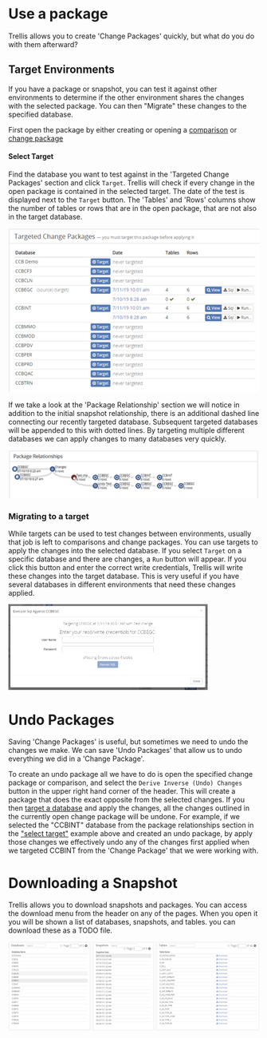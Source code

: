 # Use a package 

Trellis allows you to create 'Change Packages' quickly, but what do you do with them afterward?

## Target Environments

If you have a package or snapshot, you can test it against other environments to determine if the other environment shares the changes with the selected package. You can then "Migrate" these changes to the specified database.

First open the package by either creating or opening a [comparison](Snapshot-Comparisons.md) or [change package](Change-Packages)

#### Select Target

Find the database you want to test against in the 'Targeted Change Packages' section and click `Target`. Trellis will check if every change in the open package is contained in the selected target. The date of the test is displayed next to the `Target` button. The 'Tables' and 'Rows' columns show the number of tables or rows that are in the open package, that are not also in the target database.

<img src="Media/Use-Package-Select-Targets.png" width="600">

If we take a look at the 'Package Relationship' section we will notice in addition to the initial snapshot relationship, there is an additional dashed line connecting our recently targeted database. Subsequent targeted databases will be appended to this with dotted lines. By targeting multiple different databases we can apply changes to many databases very quickly. 

<img src="Media/Use-Package-Target-Package-Relationship.png" width="600">

### Migrating to a target

While targets can be used to test changes between environments, usually that job is left to comparisons and change packages. You can use targets to apply the changes into the selected database. If you select `Target` on a specific database and there are changes, a `Run` button will appear. If you click this button and enter the correct write credentials, Trellis will write these changes into the target database. This is very useful if you have several databases in different environments that need these changes applied. 

<img src="Media/Use-Package-Targets-Authentication.png" width="400">


# Undo Packages

Saving 'Change Packages' is useful, but sometimes we need to undo the changes we make. We can save 'Undo Packages' that allow us to undo everything we did in a 'Change Package'. 

To create an undo package all we have to do is open the specified change package or comparison, and select the `Derive Inverse (Undo) Changes` button in the upper right hand corner of the header. This will create a package that does the exact opposite from the selected changes. If you then [target a database](#Target-Environments) and apply the changes, all the changes outlined in the currently open change package will be undone. For example, if we selected the "CCBINT" database from the package relationships section in the ["select target"](#Select-Target) example above and created an undo package, by apply those changes we effectively undo any of the changes first applied when we targeted CCBINT from the 'Change Package' that we were working with.

# Downloading a Snapshot

Trellis allows you to download snapshots and packages. You can access the download menu from the header on any of the pages. When you open it you will be shown a list of databases, snapshots, and tables. you can download these as a TODO file.

<img src="Media/Use-Package-Download-Snapshots.png" width="600">
